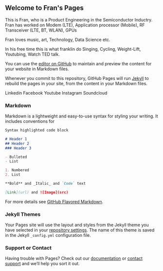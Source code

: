 ## Welcome to Fran's Pages

This is Fran, who is a Product Engineering in the Semiconductor Inductry. 
Fran has worked on Modem (LTE), Application processor (Mobile), RF Transceiver (LTE, BT, WLAN), GPUs

Fran loves music, art, Technology, Data Science etc. 


In his free time this is what franklin do
Singing,
Cycling,
Weight-Lift,
Youtubing,
Watch TED talk.

You can use the [editor on GitHub](https://github.com/fran2fran/about/edit/master/index.md) to maintain and preview the content for your website in Markdown files.

Whenever you commit to this repository, GitHub Pages will run [Jekyll](https://jekyllrb.com/) to rebuild the pages in your site, from the content in your Markdown files.

Linkedin
Facebook
Youtube
Instagram
Soundcloud

### Markdown

Markdown is a lightweight and easy-to-use syntax for styling your writing. It includes conventions for

```markdown
Syntax highlighted code block

# Header 1
## Header 2
### Header 3

- Bulleted
- List

1. Numbered
2. List

**Bold** and _Italic_ and `Code` text

[Link](url) and ![Image](src)
```

For more details see [GitHub Flavored Markdown](https://guides.github.com/features/mastering-markdown/).

### Jekyll Themes

Your Pages site will use the layout and styles from the Jekyll theme you have selected in your [repository settings](https://github.com/fran2fran/about/settings). The name of this theme is saved in the Jekyll `_config.yml` configuration file.

### Support or Contact

Having trouble with Pages? Check out our [documentation](https://help.github.com/categories/github-pages-basics/) or [contact support](https://github.com/contact) and we’ll help you sort it out.

